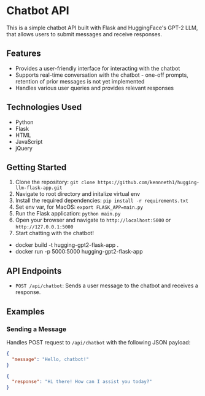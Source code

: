 # Chatbot API

This is a simple chatbot API built with Flask and HuggingFace's GPT-2 LLM, that allows users to submit messages and receive responses.

## Features

- Provides a user-friendly interface for interacting with the chatbot
- Supports real-time conversation with the chatbot - one-off prompts, retention of prior messages is not yet implemented
- Handles various user queries and provides relevant responses

## Technologies Used

- Python
- Flask
- HTML
- JavaScript
- jQuery

## Getting Started

1. Clone the repository: `git clone https://github.com/kennneth1/hugging-llm-flask-app.git`
2. Navigate to root directory and initalize virtual env
3. Install the required dependencies: `pip install -r requirements.txt`
4. Set env var, for MacOS: `export FLASK_APP=main.py`
5. Run the Flask application: `python main.py`
6. Open your browser and navigate to `http://localhost:5000` or `http://127.0.0.1:5000`
7. Start chatting with the chatbot!

- docker build -t hugging-gpt2-flask-app .
- docker run -p 5000:5000 hugging-gpt2-flask-app


## API Endpoints

- `POST /api/chatbot`: Sends a user message to the chatbot and receives a response.

## Examples

### Sending a Message

Handles POST request to `/api/chatbot` with the following JSON payload:

```json
{
  "message": "Hello, chatbot!"
}

{
  "response": "Hi there! How can I assist you today?"
}


